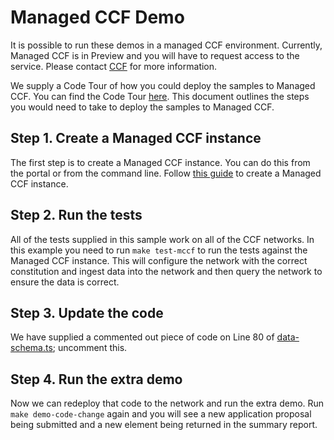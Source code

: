 # Managed CCF Demo

It is possible to run these demos in a managed CCF environment. Currently, Managed CCF is in Preview and you will have to request access to the service. Please contact [CCF](https://microsoft.github.io/CCF/) for more information.

We supply a Code Tour of how you could deploy the samples to Managed CCF. You can find the Code Tour [here](../../.tours/deploy-code-change-on-mccf.tour). This document outlines the steps you would need to take to deploy the samples to Managed CCF.

## Step 1. Create a Managed CCF instance
The first step is to create a Managed CCF instance. You can do this from the portal or from the command line. Follow [this guide](../../deploy/README.md) to create a Managed CCF instance.

## Step 2. Run the tests
All of the tests supplied in this sample work on all of the CCF networks. In this example you need to run `make test-mccf` to run the tests against the Managed CCF instance. This will configure the network with the correct constitution and ingest data into the network and then query the network to ensure the data is correct.

## Step 3. Update the code
We have supplied a commented out piece of code on Line 80 of [data-schema.ts](../src/models/data-schema.ts#L80); uncomment this.

## Step 4. Run the extra demo
Now we can redeploy that code to the network and run the extra demo. Run `make demo-code-change` again and you will see a new application proposal being submitted and a new element being returned in the summary report.
